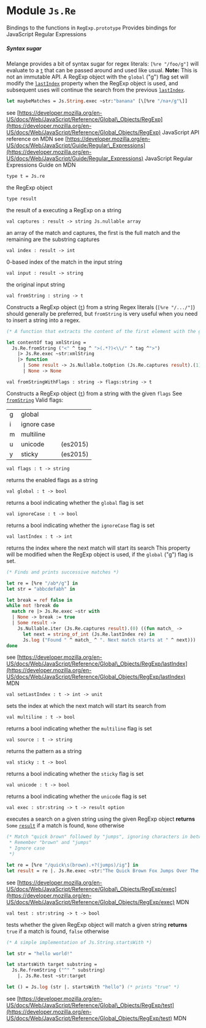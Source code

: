 # Module `Js.Re`
Bindings to the functions in `RegExp.prototype`
Provides bindings for JavaScript Regular Expressions
##### Syntax sugar
Melange provides a bit of syntax sugar for regex literals: `[%re "/foo/g"]` will evaluate to a [`t`](./#type-t) that can be passed around and used like usual.
**Note:** This is not an immutable API. A RegExp object with the `global` ("g") flag set will modify the [`lastIndex`](./#val-lastIndex) property when the RegExp object is used, and subsequent uses will continue the search from the previous [`lastIndex`](./#val-lastIndex).
```ocaml
let maybeMatches = Js.String.exec ~str:"banana" [\[%re "/na+/g"\]]
```
see [https://developer.mozilla.org/en-US/docs/Web/JavaScript/Reference/Global\_Objects/RegExp](https://developer.mozilla.org/en-US/docs/Web/JavaScript/Reference/Global_Objects/RegExp) JavaScript API reference on MDN
see [https://developer.mozilla.org/en-US/docs/Web/JavaScript/Guide/Regular\_Expressions](https://developer.mozilla.org/en-US/docs/Web/JavaScript/Guide/Regular_Expressions) JavaScript Regular Expressions Guide on MDN
```
type t = Js.re
```
the RegExp object
```
type result
```
the result of a executing a RegExp on a string
```
val captures : result -> string Js.nullable array
```
an array of the match and captures, the first is the full match and the remaining are the substring captures
```
val index : result -> int
```
0-based index of the match in the input string
```
val input : result -> string
```
the original input string
```
val fromString : string -> t
```
Constructs a RegExp object ([`t`](./#type-t)) from a string
Regex literals (`[%re "/.../"]`) should generally be preferred, but `fromString` is very useful when you need to insert a string into a regex.
```ocaml
(* A function that extracts the content of the first element with the given tag *)

let contentOf tag xmlString =
  Js.Re.fromString ("<" ^ tag ^ ">(.*?)<\\/" ^ tag ^">")
    |> Js.Re.exec ~str:xmlString
    |> function
      | Some result -> Js.Nullable.toOption (Js.Re.captures result).(1)
      | None -> None
```
```
val fromStringWithFlags : string -> flags:string -> t
```
Constructs a RegExp object ([`t`](./#type-t)) from a string with the given `flags`
See [`fromString`](./#val-fromString)
Valid flags: 
<table>
  <tr> <td>g <td>global
  <tr> <td>i <td>ignore case
  <tr> <td>m <td>multiline
  <tr> <td>u <td>unicode <td>(es2015)
  <tr> <td>y <td>sticky <td>(es2015)
</table>

```
val flags : t -> string
```
returns the enabled flags as a string
```
val global : t -> bool
```
returns a bool indicating whether the `global` flag is set
```
val ignoreCase : t -> bool
```
returns a bool indicating whether the `ignoreCase` flag is set
```
val lastIndex : t -> int
```
returns the index where the next match will start its search
This property will be modified when the RegExp object is used, if the `global` ("g") flag is set.
```ocaml
(* Finds and prints successive matches *)

let re = [%re "/ab*/g"] in
let str = "abbcdefabh" in

let break = ref false in
while not !break do
  match re |> Js.Re.exec ~str with
  | None -> break := true
  | Some result ->
    Js.Nullable.iter (Js.Re.captures result).(0) ((fun match_ ->
      let next = string_of_int (Js.Re.lastIndex re) in
      Js.log ("Found " ^ match_ ^ ". Next match starts at " ^ next)))
done
```
see [https://developer.mozilla.org/en-US/docs/Web/JavaScript/Reference/Global\_Objects/RegExp/lastIndex](https://developer.mozilla.org/en-US/docs/Web/JavaScript/Reference/Global_Objects/RegExp/lastIndex) MDN
```
val setLastIndex : t -> int -> unit
```
sets the index at which the next match will start its search from
```
val multiline : t -> bool
```
returns a bool indicating whether the `multiline` flag is set
```
val source : t -> string
```
returns the pattern as a string
```
val sticky : t -> bool
```
returns a bool indicating whether the `sticky` flag is set
```
val unicode : t -> bool
```
returns a bool indicating whether the `unicode` flag is set
```
val exec : str:string -> t -> result option
```
executes a search on a given string using the given RegExp object
**returns** `Some` [`result`](./#type-result) if a match is found, `None` otherwise
```ocaml
(* Match "quick brown" followed by "jumps", ignoring characters in between
 * Remember "brown" and "jumps"
 * Ignore case
 *)

let re = [%re "/quick\s(brown).+?(jumps)/ig"] in
let result = re |. Js.Re.exec ~str:"The Quick Brown Fox Jumps Over The Lazy Dog"
```
see [https://developer.mozilla.org/en-US/docs/Web/JavaScript/Reference/Global\_Objects/RegExp/exec](https://developer.mozilla.org/en-US/docs/Web/JavaScript/Reference/Global_Objects/RegExp/exec) MDN
```
val test : str:string -> t -> bool
```
tests whether the given RegExp object will match a given string
**returns** `true` if a match is found, `false` otherwise
```ocaml
(* A simple implementation of Js.String.startsWith *)

let str = "hello world!"

let startsWith target substring =
  Js.Re.fromString ("^" ^ substring)
    |. Js.Re.test ~str:target

let () = Js.log (str |. startsWith "hello") (* prints "true" *)
```
see [https://developer.mozilla.org/en-US/docs/Web/JavaScript/Reference/Global\_Objects/RegExp/test](https://developer.mozilla.org/en-US/docs/Web/JavaScript/Reference/Global_Objects/RegExp/test) MDN
